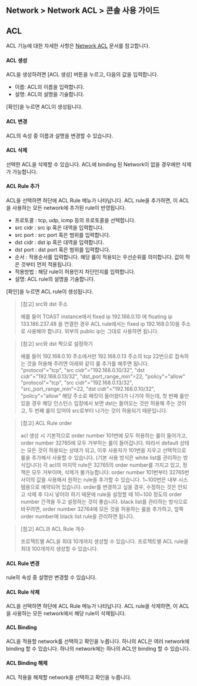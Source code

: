 ## Network > Network ACL > 콘솔 사용 가이드

## ACL
ACL 기능에 대한 자세한 사항은 [Network ACL](/Network/Network%20ACL/ko/overview/) 문서를 참고합니다.

#### ACL 생성
ACL을 생성하려면 [ACL 생성] 버튼을 누르고, 다음의 값을 입력합니다.

* 이름: ACL의 이름을 입력합니다.
* 설명: ACL의 설명을 기술합니다.

[확인]을 누르면 ACL이 생성됩니다.

#### ACL 변경
ACL의 속성 중 이름과 설명을 변경할 수 있습니다.

#### ACL 삭제
선택한 ACL을 삭제할 수 있습니다.
ACL에 binding 된 Network이 없을 경우에만 삭제가 가능합니다.

#### ACL Rule 추가
ACL을 선택하면 하단에 ACL Rule 메뉴가 나타납니다.
ACL rule을 추가하면, 이 ACL을 사용하는 모든 network에 추가된 rule이 반영됩니다.

* 프로토콜 : tcp, udp, icmp 등의 프로토콜을 선택합니다.
* src cidr : src ip 혹은 대역을 입력합니다.
* src port : src port 혹은 범위를 입력합니다.
* dst cidr : dst ip 혹은 대역을 입력합니다.
* dst port : dst port 혹은 범위를 입력합니다.
* 순서 : 적용순서를 입력합니다. 해당 룰이 적용되는 우선순위를 의미합니다. 값이 작은 것부터 먼저 적용됩니다.
* 적용방법 : 해당 rule이 허용인지 차단인지를 입력합니다.
* 설명: ACL rule의 설명을 기술합니다.

[확인]을 누르면 ACL rule이 생성됩니다.

> [참고] src와 dst 주소
>
> 예를 들어 TOAST instance에서 fixed ip 192.168.0.10 에 floating ip 133.186.237.48 을 연결한 경우 ACL rule에서는 fixed ip 192.168.0.10을 주소로 사용해야 합니다.
> 외부의 public ip는 그대로 사용하면 됩니다.

> [참고] src와 dst 짝으로 설정하기
>
> 예를 들어 192.168.0.10 주소에서만 192.168.0.13 주소의 tcp 22번으로 접속하는 것을 허용해 주려면 아래와 같이 룰 추가를 해주면 됩니다.
> "protocol"="tcp", "src cidr"="192.168.0.10/32", "dst cidr"="192.168.0.13/32", "dst_port_range_min"=22, "policy"="allow"
> "protocol"="tcp", "src cidr"="192.168.0.13/32", "src_port_range_min"=22, "dst cidr"="192.168.0.10/32", "policy"="allow"
> 해당 주소로 패킷이 들어왔다가 나가야 하는데, 첫 번째 룰만 있을 경우 해당 인스턴스 입장에서 보면 dst는 들어오는 것만 허용해 주는 것이고, 두 번째 룰이 있어야 src로부터 나가는 것이 허용되기 때문입니다.

> [참고] ACL Rule order
>
> acl 생성 시 기본적으로 order number 101번에 모두 허용하는 룰이 들어가고, order number 32765에 모두 거부하는 룰이 들어갑니다.
> 따라서 default 상태는 모든 것이 허용되는 상태가 되고, 이후 사용자가 101번을 지우고 선택적으로 룰을 추가해서 사용할 수 있습니다. (기본 사용 방식은 white list를 관리하는 방식입니다)
> 각 acl의 마지막 rule은 32765의 order number를 가지고 있고, 정책은 모두 거부이며, 삭제가 불가능합니다.
> order number 101번부터 32765번 사이의 값을 사용해서 원하는 rule을 추가할 수 있습니다.
> 1~100번은 내부 시스템용으로 예약되어 있습니다.
> order를 변경하고 싶을 경우, 수정하는 것은 안되고 삭제 후 다시 넣어야 하기 때문에 rule을 설정할 때 10~100 정도의 order number 간격을 두고 설정하는 것이 좋습니다.
> black list를 관리하는 방식으로 바꾸려면, order number 32764에 모든 것을 허용하는 룰을 추가하고, 앞쪽 order number에 black list rule을 관리하면 됩니다.

> [참고] ACL과 ACL Rule 개수
>
> 프로젝트별 ACL을 최대 10개까지 생성할 수 있습니다. 
> 프로젝트별 ACL rule을 최대 100개까지 생성할 수 있습니다.

#### ACL Rule 변경
rule의 속성 중 설명만 변경할 수 있습니다.

#### ACL Rule 삭제
ACL을 선택하면 하단에 ACL Rule 메뉴가 나타납니다.
ACL rule을 삭제하면, 이 ACL을 사용하는 모든 network에서 해당 rule이 삭제됩니다.

#### ACL Binding
ACL을 적용할 network를 선택하고 확인을 누릅니다.
하나의 ACL은 여러 network에 binding 할 수 있습니다.
하나의 network에는 하나의 ACL만 binding 할 수 있습니다.

#### ACL Binding 해제
ACL 적용을 해제할 network을 선택하고 확인을 누릅니다.

